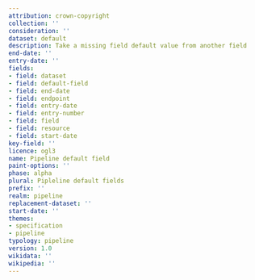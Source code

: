```yaml
---
attribution: crown-copyright
collection: ''
consideration: ''
dataset: default
description: Take a missing field default value from another field
end-date: ''
entry-date: ''
fields:
- field: dataset
- field: default-field
- field: end-date
- field: endpoint
- field: entry-date
- field: entry-number
- field: field
- field: resource
- field: start-date
key-field: ''
licence: ogl3
name: Pipeline default field
paint-options: ''
phase: alpha
plural: Pipleline default fields
prefix: ''
realm: pipeline
replacement-dataset: ''
start-date: ''
themes:
- specification
- pipeline
typology: pipeline
version: 1.0
wikidata: ''
wikipedia: ''
---
```

